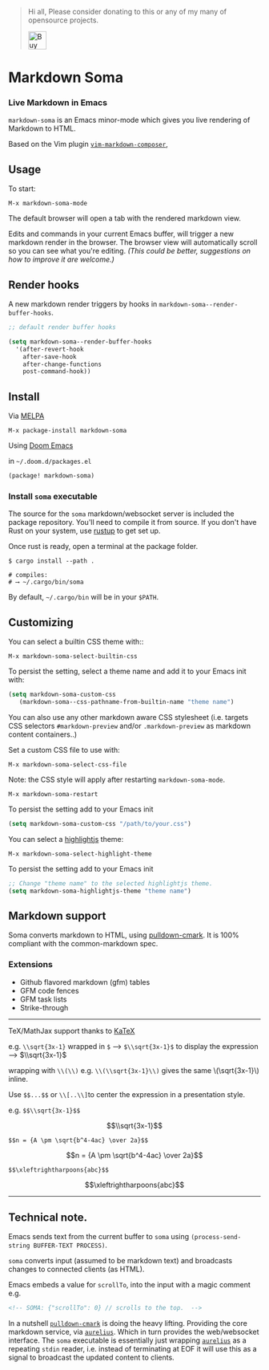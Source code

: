 > Hi all, Please consider donating to this or any of my many of opensource projects.
> 
> <a href='https://ko-fi.com/F1F714HTLD' target='_blank'><img height='36' style='border:0px;height:36px;' src='https://storage.ko-fi.com/cdn/kofi2.png?v=3' border='0' alt='Buy Me a Coffee at ko-fi.com' /></a>

# Markdown Soma

### Live Markdown in Emacs

`markdown-soma` is an Emacs minor-mode which gives you live rendering of
Markdown to HTML.

Based on the Vim plugin [`vim-markdown-composer`][vmc],

## Usage

To start:

```
M-x markdown-soma-mode
```

The default browser will open a tab with the rendered markdown view.

Edits and commands in your current Emacs buffer, will trigger a new markdown
render in the browser. The browser view will automatically scroll so you can see
what you're editing. _(This could be better, suggestions on how to
improve it are welcome.)_

## Render hooks

A new markdown render triggers by hooks in  `markdown-soma--render-buffer-hooks`.

```lisp
;; default render buffer hooks

(setq markdown-soma--render-buffer-hooks
  '(after-revert-hook
    after-save-hook
    after-change-functions
    post-command-hook))
```

## Install

Via [MELPA](https://melpa.org)

```
M-x package-install markdown-soma
```

Using [Doom Emacs](https://github.com/doomemacs/doomemacs)

in `~/.doom.d/packages.el`

```lisp
(package! markdown-soma)
```

### Install `soma` executable

The source for the `soma` markdown/websocket server is included the package
repository. You'll need to compile it from source. If you don't have Rust on
your system, use [rustup] to get set up.

Once rust is ready, open a terminal at the package folder.

```shell
$ cargo install --path .

# compiles:
# ⟶ ~/.cargo/bin/soma
```

By default, `~/.cargo/bin` will be in your `$PATH`.

## Customizing

You can select a builtin CSS theme with::

```
M-x markdown-soma-select-builtin-css
```

To persist the setting, select a theme name and add it to your Emacs init with:

```lisp
(setq markdown-soma-custom-css
   (markdown-soma--css-pathname-from-builtin-name "theme name")
```

You can also use any other markdown aware CSS stylesheet (i.e. targets CSS
selectors `#markdown-preview` and/or `.markdown-preview` as markdown content
containers..)

Set a custom CSS file to use with:

```
M-x markdown-soma-select-css-file
```

Note: the CSS style will apply after restarting `markdown-soma-mode`.

```
M-x markdown-soma-restart
```

To persist the setting add to your Emacs init

```lisp
(setq markdown-soma-custom-css "/path/to/your.css")
```

You can select a [highlightjs] theme:

```
M-x markdown-soma-select-highlight-theme
```

To persist the setting add to your Emacs init

```lisp
;; Change "theme name" to the selected highlightjs theme.
(setq markdown-soma-highlightjs-theme "theme name")
```

## Markdown support

Soma converts markdown to HTML, using [pulldown-cmark].
It is 100% compliant with the common-markdown spec.

### Extensions

- Github flavored markdown (gfm) tables
- GFM code fences
- GFM task lists
- Strike-through

---

TeX/MathJax support thanks to [KaTeX][katex]

e.g. `\\sqrt{3x-1}` wrapped in `$` ⟶ `$\\sqrt{3x-1}$` to    display the expression ⟶  $\\sqrt{3x-1}$

wrapping with `\\(\\)` e.g. `\\(\\sqrt{3x-1}\\)` gives the same \\(\\sqrt{3x-1}\\) inline.

Use `$$...$$` or `\\[..\\]`to center the expression in a presentation style.

e.g. `$$\\sqrt{3x-1}$$`

$$\\sqrt{3x-1}$$

`$$n = {A \pm \sqrt{b^4-4ac} \over 2a}$$`

$$n = {A \pm \sqrt{b^4-4ac} \over 2a}$$

`$$\xleftrightharpoons{abc}$$`

$$\xleftrightharpoons{abc}$$

---

## Technical note.

Emacs sends text from the current buffer to `soma`
using `(process-send-string BUFFER-TEXT PROCESS)`.

`soma` converts input (assumed to be markdown text) and broadcasts
changes to connected clients (as HTML).

Emacs embeds a value for `scrollTo`, into the input with a
magic comment e.g.

```html
<!-- SOMA: {"scrollTo": 0} // scrolls to the top.  -->
```

In a nutshell [`pulldown-cmark`][pulldown-cmark] is doing the heavy lifting.
Providing the core markdown service, via [`aurelius`][jason-aurelius]. Which in
turn provides the web/websocket interface. The `soma` executable is essentially
just wrapping [`aurelius`][jason-aurelius] as a repeating `stdin` reader, i.e.
instead of terminating at EOF it will use this as a signal to broadcast the updated content to clients.

[highlightjs]: https://highlightjs.org
[rustup]: https://rustup.rs
[pulldown-cmark]: https://github.com/raphlinus/pulldown-cmark
[katex]: https://katex.org
[aurelius]: https://github.com/euclio/aurelius
[jason-aurelius]: https://github.com/jasonm23/aurelius
[vmc]: https://github.com/euclio/vim-markdown-composer
